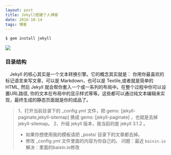 ```yaml
---
layout: post
title: Jekyll搭建个人博客
date: 2016-10-14
tags: 博客
---
```



```
$ gem install jekyll
```
![](/images/posts/jekyll/image1.png)
### 目录结构
　Jekyll 的核心其实是一个文本转换引擎。它的概念其实就是： 你用你最喜欢的标记语言来写文章，可以是 Markdown，也可以是 Textile,或者就是简单的 HTML, 然后 Jekyll 就会帮你套入一个或一系列的布局中。在整个过程中你可以设置URL路径, 你的文本在布局中的显示样式等等。这些都可以通过纯文本编辑来实现，最终生成的静态页面就是你的成品了。
> 1、打开当前目录下的 _config.yml 文件，把 gems: [jekyll-paginate,jekyll-sitemap] 换成 gems: [jekyll-paginate] ，也就是去掉jekyll-sitemap。
> 2、升级 jekyll 版本，我当前的是 jekyll 3.1.2 。
>* 如果你想使用我的模板请把 _posts/ 目录下的文章都去掉。
>* 修改 _config.yml 文件里面的内容为你自己的。
> 问题：最近 `baixin.io`
> 解决：里面的baixin.io修改
